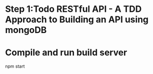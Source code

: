 # Step 1:Todo RESTful API - A TDD Approach to Building an API using mongoDB

# Compile and run build server
npm start